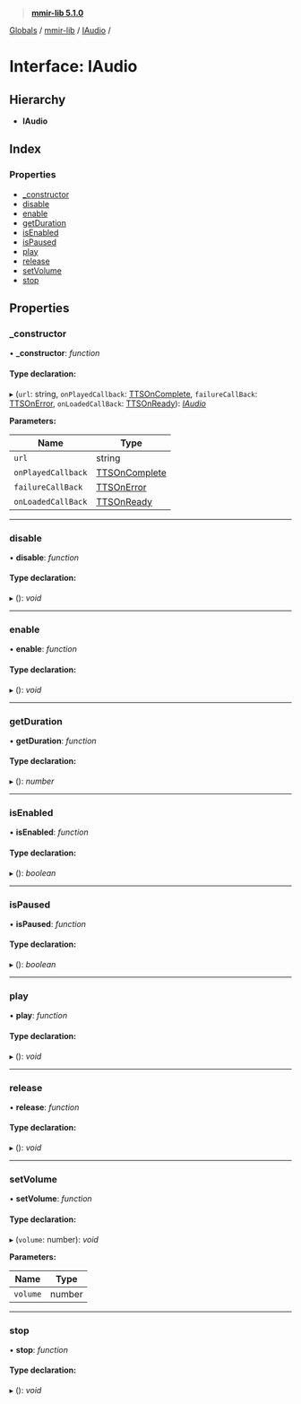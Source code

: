 > **[mmir-lib 5.1.0](../README.md)**

[Globals](../README.md) / [mmir-lib](../modules/mmir_lib.md) / [IAudio](mmir_lib.iaudio.md) /

# Interface: IAudio

## Hierarchy

* **IAudio**

## Index

### Properties

* [_constructor](mmir_lib.iaudio.md#_constructor)
* [disable](mmir_lib.iaudio.md#disable)
* [enable](mmir_lib.iaudio.md#enable)
* [getDuration](mmir_lib.iaudio.md#getduration)
* [isEnabled](mmir_lib.iaudio.md#isenabled)
* [isPaused](mmir_lib.iaudio.md#ispaused)
* [play](mmir_lib.iaudio.md#play)
* [release](mmir_lib.iaudio.md#release)
* [setVolume](mmir_lib.iaudio.md#setvolume)
* [stop](mmir_lib.iaudio.md#stop)

## Properties

###  _constructor

• **_constructor**: *function*

#### Type declaration:

▸ (`url`: string, `onPlayedCallback`: [TTSOnComplete](../modules/mmir_lib.md#ttsoncomplete), `failureCallBack`: [TTSOnError](../modules/mmir_lib.md#ttsonerror), `onLoadedCallBack`: [TTSOnReady](../modules/mmir_lib.md#ttsonready)): *[IAudio](mmir_lib.iaudio.md)*

**Parameters:**

Name | Type |
------ | ------ |
`url` | string |
`onPlayedCallback` | [TTSOnComplete](../modules/mmir_lib.md#ttsoncomplete) |
`failureCallBack` | [TTSOnError](../modules/mmir_lib.md#ttsonerror) |
`onLoadedCallBack` | [TTSOnReady](../modules/mmir_lib.md#ttsonready) |

___

###  disable

• **disable**: *function*

#### Type declaration:

▸ (): *void*

___

###  enable

• **enable**: *function*

#### Type declaration:

▸ (): *void*

___

###  getDuration

• **getDuration**: *function*

#### Type declaration:

▸ (): *number*

___

###  isEnabled

• **isEnabled**: *function*

#### Type declaration:

▸ (): *boolean*

___

###  isPaused

• **isPaused**: *function*

#### Type declaration:

▸ (): *boolean*

___

###  play

• **play**: *function*

#### Type declaration:

▸ (): *void*

___

###  release

• **release**: *function*

#### Type declaration:

▸ (): *void*

___

###  setVolume

• **setVolume**: *function*

#### Type declaration:

▸ (`volume`: number): *void*

**Parameters:**

Name | Type |
------ | ------ |
`volume` | number |

___

###  stop

• **stop**: *function*

#### Type declaration:

▸ (): *void*